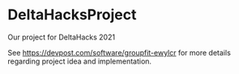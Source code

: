 # DeltaHacksProject
Our project for DeltaHacks 2021

See https://devpost.com/software/groupfit-ewylcr for more details regarding project idea and implementation.
